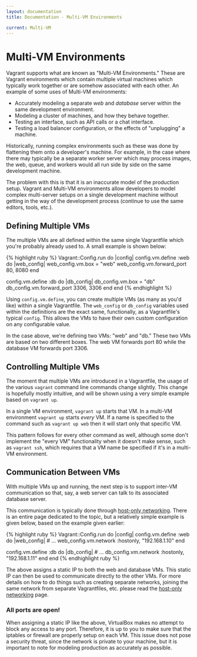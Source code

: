 ```yaml
---
layout: documentation
title: Documentation - Multi-VM Environments

current: Multi-VM
---
```

# Multi-VM Environments

Vagrant supports what are known as "Multi-VM Environments." These are Vagrant
environments which contain multiple virtual machines which typically work
together or are somehow associated with each other. An example of some uses of
Multi-VM environments:

* Accurately modeling a separate _web_ and _database_ server within the
  same development environment.
* Modeling a cluster of machines, and how they behave together.
* Testing an interface, such as API calls or a chat interface.
* Testing a load balancer configuration, or the effects of "unplugging"
  a machine.

Historically, running complex environments such as these was done by flattening
them onto a developer's machine. For example, in the case where there may typically
be a separate worker server which may process images, the web, queue, and workers
would all run side by side on the same development machine.

The problem with this is that it is an inaccurate model of the production setup.
Vagrant and Multi-VM environments allow developers to model complex multi-server
setups on a single development machine without getting in the way of the
development process (continue to use the same editors, tools, etc.).

## Defining Multiple VMs

The multiple VMs are all defined within the same single Vagrantfile which you're
probably already used to. A small example is shown below:

{% highlight ruby %}
Vagrant::Config.run do |config|
  config.vm.define :web do |web_config|
    web_config.vm.box = "web"
    web_config.vm.forward_port 80, 8080
  end

  config.vm.define :db do |db_config|
    db_config.vm.box = "db"
    db_config.vm.forward_port 3306, 3306
  end
end
{% endhighlight %}

Using `config.vm.define`, you can create multiple VMs (as many as you'd like) within
a single Vagrantfile. The `web_config` or `db_config` variables used within the
definitions are the exact same, functionally, as a Vagrantfile's typical `config`.
This allows the VMs to have their own custom configuration on any configurable
value.

In the case above, we're defining two VMs: "web" and "db." These two VMs are based
on two different boxes. The web VM forwards port 80 while the database VM forwards
port 3306.

## Controlling Multiple VMs

The moment that multiple VMs are introduced in a Vagrantfile, the usage of
the various `vagrant` command line commands change slightly. This change is hopefully
mostly intuitive, and will be shown using a very simple example based on `vagrant up`.

In a single VM environment, `vagrant up` starts that VM. In a multi-VM environment
`vagrant up` starts _every_ VM. If a name is specified to the command such as
`vagrant up web` then it will start only that specific VM.

This pattern follows for every other command as well, although some don't implement
the "every VM" functionality when it doesn't make sense, such as `vagrant ssh`, which
requires that a VM name be specified if it's in a multi-VM environment.

## Communication Between VMs

With multiple VMs up and running, the next step is to support inter-VM
communication so that, say, a web server can talk to its associated database
server.

This communication is typically done through [host-only networking](/v1/docs/host_only_networking.html). There is an entire page dedicated to the topic, but a relatively simple
example is given below, based on the example given earlier:

{% highlight ruby %}
Vagrant::Config.run do |config|
  config.vm.define :web do |web_config|
    # ...
    web_config.vm.network :hostonly, "192.168.1.10"
  end

  config.vm.define :db do |db_config|
    # ...
    db_config.vm.network :hostonly, "192.168.1.11"
  end
end
{% endhighlight ruby %}

The above assigns a static IP to both the web and database VMs. This
static IP can then be used to communicate directly to the other VMs.
For more details on how to do things such as creating separate networks,
joining the same network from separate Vagrantfiles, etc. please read
the [host-only networking](/v1/docs/host_only_networking.html) page.

<div class="alert alert-block alert-notice">
  <h3>All ports are open!</h3>
  <p>
    When assigning a static IP like the above, VirtualBox makes no attempt
    to block any access to any port. Therefore, it is up to you to make sure
    that the iptables or firewall are properly setup on each VM. This issue
    does not pose a security threat, since the network is private to your machine,
    but it is important to note for modeling production as accurately as possible.
  </p>
</div>

